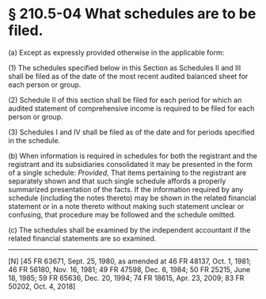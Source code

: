 # § 210.5-04   What schedules are to be filed.

(a) Except as expressly provided otherwise in the applicable form:


(1) The schedules specified below in this Section as Schedules II and III shall be filed as of the date of the most recent audited balanced sheet for each person or group.


(2) Schedule II of this section shall be filed for each period for which an audited statement of comprehensive income is required to be filed for each person or group.


(3) Schedules I and IV shall be filed as of the date and for periods specified in the schedule.


(b) When information is required in schedules for both the registrant and the registrant and its subsidiaries consolidated it may be presented in the form of a single schedule: *Provided,* That items pertaining to the registrant are separately shown and that such single schedule affords a properly summarized presentation of the facts. If the information required by any schedule (including the notes thereto) may be shown in the related financial statement or in a note thereto without making such statement unclear or confusing, that procedure may be followed and the schedule omitted.


(c) The schedules shall be examined by the independent accountant if the related financial statements are so examined.



---

[N] [45 FR 63671, Sept. 25, 1980, as amended at 46 FR 48137, Oct. 1, 1981; 46 FR 56180, Nov. 16, 1981; 49 FR 47598, Dec. 6, 1984; 50 FR 25215, June 18, 1985; 59 FR 65636, Dec. 20, 1994; 74 FR 18615, Apr. 23, 2009; 83 FR 50202, Oct. 4, 2018]




